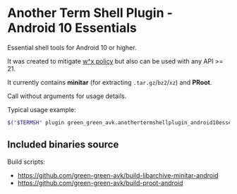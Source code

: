 # Another Term Shell Plugin - Android&nbsp;10 Essentials

Essential shell tools for Android&nbsp;10 or higher.

It was created to mitigate
[w^x policy](https://green-green-avk.github.io/AnotherTerm-docs/local-shell-w-x.html#main_content)
but also can be used with any API >= 21.

It currently contains **minitar** (for extracting `.tar.gz`/`bz2`/`xz`) and **PRoot**.

Call without arguments for usage details.

Typical usage example:
```sh
$("$TERMSH" plugin green_green_avk.anothertermshellplugin_android10essentials minitar) < some.tar.xz
```

## Included binaries source

Build scripts:
* <https://github.com/green-green-avk/build-libarchive-minitar-android>
* <https://github.com/green-green-avk/build-proot-android>
